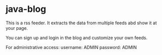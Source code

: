 # java-blog
This is a rss feeder.
It extracts the data from multiple feeds abd show it at your page.

You can sign up and login in the blog and customize your own feeds.

For administrative access:
username: ADMIN
password: ADMIN
